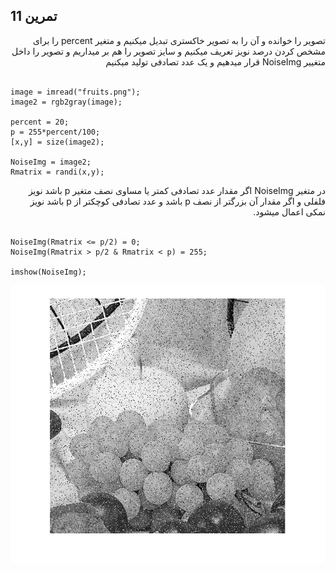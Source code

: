 ## تمرین 11
<div dir='rtl'>
  تصویر را خوانده و آن را به تصویر خاکستری تبدیل میکنیم و متغیر percent  را برای مشخص کردن درصد نویز تعریف میکنیم و سایز تصویر را هم بر میداریم و تصویر را داخل متغییر NoiseImg قرار میدهیم و یک عدد تصادفی تولید میکنیم
</div>
</br>

```
image = imread("fruits.png");
image2 = rgb2gray(image);

percent = 20;
p = 255*percent/100;
[x,y] = size(image2);

NoiseImg = image2;
Rmatrix = randi(x,y);
```
<div dir='rtl'>
  در متغیر NoiseImg اگر مقدار عدد تصادفی کمتر یا مساوی نصف متغیر p باشد نویز فلفلی و اگر مقدار آن بزرگتر از نصف p باشد و عدد تصادفی کوچکتر از p باشد نویز نمکی اعمال میشود. 
</div>
</br>

```
NoiseImg(Rmatrix <= p/2) = 0;
NoiseImg(Rmatrix > p/2 & Rmatrix < p) = 255;

imshow(NoiseImg);
```
![](p11.png)
